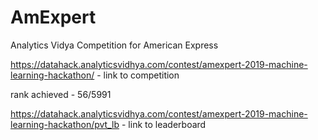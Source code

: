 # AmExpert
Analytics Vidya Competition for American Express


https://datahack.analyticsvidhya.com/contest/amexpert-2019-machine-learning-hackathon/  - link to competition

rank achieved - 56/5991

https://datahack.analyticsvidhya.com/contest/amexpert-2019-machine-learning-hackathon/pvt_lb - link to leaderboard
